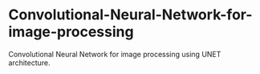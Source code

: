 # Convolutional-Neural-Network-for-image-processing
Convolutional Neural Network for image processing using UNET architecture.
